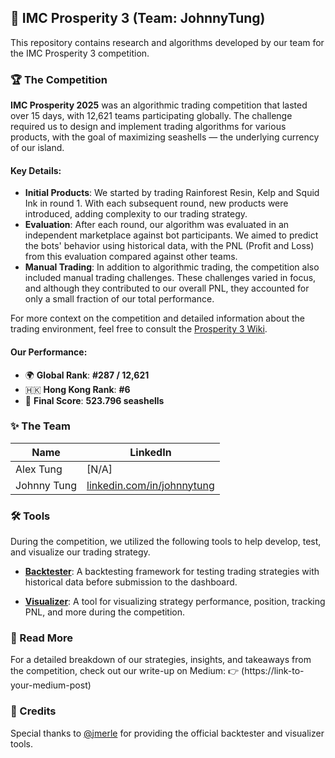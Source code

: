 ## 🐚 IMC Prosperity 3 (Team: JohnnyTung)

This repository contains research and algorithms developed by our team for the IMC Prosperity 3 competition.

### 🏆 The Competition

**IMC Prosperity 2025** was an algorithmic trading competition that lasted over 15 days, with 12,621 teams participating globally. The challenge required us to design and implement trading algorithms for various products, with the goal of maximizing seashells — the underlying currency of our island.

#### Key Details:
- **Initial Products**: We started by trading Rainforest Resin, Kelp and Squid Ink in round 1. With each subsequent round, new products were introduced, adding complexity to our trading strategy.
- **Evaluation**: After each round, our algorithm was evaluated in an independent marketplace against bot participants. We aimed to predict the bots' behavior using historical data, with the PNL (Profit and Loss) from this evaluation compared against other teams.
- **Manual Trading**: In addition to algorithmic trading, the competition also included manual trading challenges. These challenges varied in focus, and although they contributed to our overall PNL, they accounted for only a small fraction of our total performance.

For more context on the competition and detailed information about the trading environment, feel free to consult the [Prosperity 3 Wiki](https://imc-prosperity.notion.site/Prosperity-3-Wiki-19ee8453a09380529731c4e6fb697ea4).

#### Our Performance:
- 🌍 **Global Rank**: **#287 / 12,621** 
- 🇭🇰 **Hong Kong Rank**: **#6**
- 🧮 **Final Score**: **523.796 seashells**

### ✨ The Team

| Name         | LinkedIn                                                |
|--------------|---------------------------------------------------------|
| Alex Tung    | [N/A] |
| Johnny Tung  | [linkedin.com/in/johnnytung](https://www.linkedin.com/in/tung-yuen-lok/) |

### 🛠️ Tools
During the competition, we utilized the following tools to help develop, test, and visualize our trading strategy.

- **[Backtester](https://github.com/jmerle/imc-prosperity-3-backtester)**: A backtesting framework for testing trading strategies with historical data before submission to the dashboard.
  
- **[Visualizer](https://jmerle.github.io/imc-prosperity-3-visualizer/)**: A tool for visualizing strategy performance, position, tracking PNL, and more during the competition.

### 🧠 Read More
For a detailed breakdown of our strategies, insights, and takeaways from the competition, check out our write-up on Medium:
👉 (https://link-to-your-medium-post)

### 🙏 Credits
Special thanks to [@jmerle](https://github.com/jmerle) for providing the official backtester and visualizer tools.
